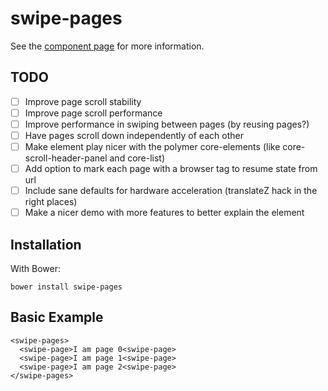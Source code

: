 swipe-pages
================

See the [component page](http://TheSeamau5.github.io/swipe-pages) for more information.


## TODO

- [ ] Improve page scroll stability
- [ ] Improve page scroll performance
- [ ] Improve performance in swiping between pages (by reusing pages?)
- [ ] Have pages scroll down independently of each other
- [ ] Make element play nicer with the polymer core-elements (like core-scroll-header-panel and core-list)
- [ ] Add option to mark each page with a browser tag to resume state from url
- [ ] Include sane defaults for hardware acceleration (translateZ hack in the right places)
- [ ] Make a nicer demo with more features to better explain the element

## Installation
With Bower:

    bower install swipe-pages

## Basic Example

    <swipe-pages>
      <swipe-page>I am page 0<swipe-page>
      <swipe-page>I am page 1<swipe-page>
      <swipe-page>I am page 2<swipe-page>
    </swipe-pages>

    
